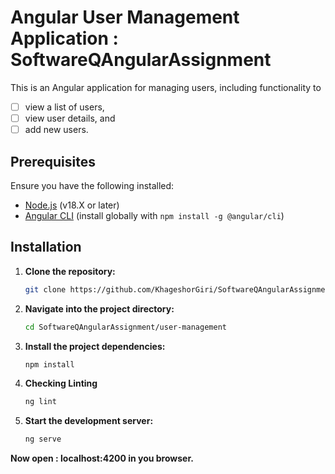 # Angular User Management Application : SoftwareQAngularAssignment

This is an Angular application for managing users, including functionality to
- [ ] view a list of users,
- [ ] view user details, and
- [ ] add new users.

## Prerequisites

Ensure you have the following installed:
- [Node.js](https://nodejs.org/) (v18.X or later)
- [Angular CLI](https://angular.io/cli) (install globally with `npm install -g @angular/cli`)

## Installation

1. **Clone the repository:**

   ```bash
   git clone https://github.com/KhageshorGiri/SoftwareQAngularAssignment.git

2. **Navigate into the project directory:**
     ```bash
     cd SoftwareQAngularAssignment/user-management

3. **Install the project dependencies:**
   ```bash
   npm install

4. **Checking Linting**

    ```bash
    ng lint

5. **Start the development server:**

   ```bash
   ng serve

**Now open : localhost:4200 in you browser.**
